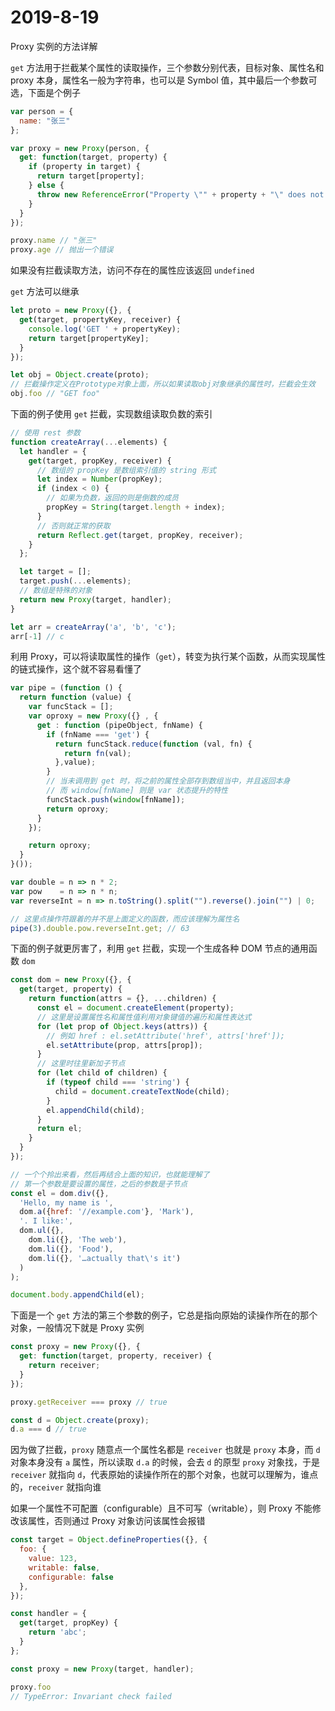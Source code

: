 # 2019-8-19

Proxy 实例的方法详解

`get` 方法用于拦截某个属性的读取操作，三个参数分别代表，目标对象、属性名和 proxy 本身，属性名一般为字符串，也可以是 Symbol 值，其中最后一个参数可选，下面是个例子

```JavaScript
var person = {
  name: "张三"
};

var proxy = new Proxy(person, {
  get: function(target, property) {
    if (property in target) {
      return target[property];
    } else {
      throw new ReferenceError("Property \"" + property + "\" does not exist.");
    }
  }
});

proxy.name // "张三"
proxy.age // 抛出一个错误
```

如果没有拦截读取方法，访问不存在的属性应该返回 `undefined`

`get` 方法可以继承

```JavaScript
let proto = new Proxy({}, {
  get(target, propertyKey, receiver) {
    console.log('GET ' + propertyKey);
    return target[propertyKey];
  }
});

let obj = Object.create(proto);
// 拦截操作定义在Prototype对象上面，所以如果读取obj对象继承的属性时，拦截会生效
obj.foo // "GET foo"
```

下面的例子使用 `get` 拦截，实现数组读取负数的索引

```JavaScript
// 使用 rest 参数
function createArray(...elements) {
  let handler = {
    get(target, propKey, receiver) {
      // 数组的 propKey 是数组索引值的 string 形式
      let index = Number(propKey);
      if (index < 0) {
        // 如果为负数，返回的则是倒数的成员
        propKey = String(target.length + index);
      }
      // 否则就正常的获取
      return Reflect.get(target, propKey, receiver);
    }
  };

  let target = [];
  target.push(...elements);
  // 数组是特殊的对象
  return new Proxy(target, handler);
}

let arr = createArray('a', 'b', 'c');
arr[-1] // c
```

利用 Proxy，可以将读取属性的操作（`get`），转变为执行某个函数，从而实现属性的链式操作，这个就不容易看懂了

```JavaScript
var pipe = (function () {
  return function (value) {
    var funcStack = [];
    var oproxy = new Proxy({} , {
      get : function (pipeObject, fnName) {
        if (fnName === 'get') {
          return funcStack.reduce(function (val, fn) {
            return fn(val);
          },value);
        }
        // 当未调用到 get 时，将之前的属性全部存到数组当中，并且返回本身
        // 而 window[fnName] 则是 var 状态提升的特性
        funcStack.push(window[fnName]);
        return oproxy;
      }
    });

    return oproxy;
  }
}());

var double = n => n * 2;
var pow    = n => n * n;
var reverseInt = n => n.toString().split("").reverse().join("") | 0;

// 这里点操作符跟着的并不是上面定义的函数，而应该理解为属性名
pipe(3).double.pow.reverseInt.get; // 63
```

下面的例子就更厉害了，利用 `get` 拦截，实现一个生成各种 DOM 节点的通用函数 `dom`

```JavaScript
const dom = new Proxy({}, {
  get(target, property) {
    return function(attrs = {}, ...children) {
      const el = document.createElement(property);
      // 这里是设置属性名和属性值利用对象键值的遍历和属性表达式
      for (let prop of Object.keys(attrs)) {
        // 例如 href : el.setAttribute('href', attrs['href']);
        el.setAttribute(prop, attrs[prop]);
      }
      // 这里时往里新加子节点
      for (let child of children) {
        if (typeof child === 'string') {
          child = document.createTextNode(child);
        }
        el.appendChild(child);
      }
      return el;
    }
  }
});

// 一个个拎出来看，然后再结合上面的知识，也就能理解了
// 第一个参数是要设置的属性，之后的参数是子节点
const el = dom.div({},
  'Hello, my name is ',
  dom.a({href: '//example.com'}, 'Mark'),
  '. I like:',
  dom.ul({},
    dom.li({}, 'The web'),
    dom.li({}, 'Food'),
    dom.li({}, '…actually that\'s it')
  )
);

document.body.appendChild(el);
```

下面是一个 `get` 方法的第三个参数的例子，它总是指向原始的读操作所在的那个对象，一般情况下就是 Proxy 实例

```JavaScript
const proxy = new Proxy({}, {
  get: function(target, property, receiver) {
    return receiver;
  }
});

proxy.getReceiver === proxy // true

const d = Object.create(proxy);
d.a === d // true
```

因为做了拦截，`proxy` 随意点一个属性名都是 `receiver` 也就是 `proxy` 本身，而 `d` 对象本身没有 `a` 属性，所以读取 `d.a` 的时候，会去 `d` 的原型 `proxy` 对象找，于是 `receiver` 就指向 `d`，代表原始的读操作所在的那个对象，也就可以理解为，谁点的，`receiver` 就指向谁

如果一个属性不可配置（configurable）且不可写（writable），则 Proxy 不能修改该属性，否则通过 Proxy 对象访问该属性会报错

```JavaScript
const target = Object.defineProperties({}, {
  foo: {
    value: 123,
    writable: false,
    configurable: false
  },
});

const handler = {
  get(target, propKey) {
    return 'abc';
  }
};

const proxy = new Proxy(target, handler);

proxy.foo
// TypeError: Invariant check failed
```

